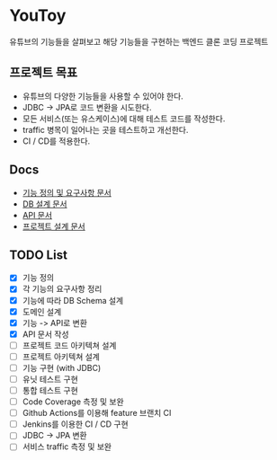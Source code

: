 # YouToy

유튜브의 기능들을 살펴보고 해당 기능들을 구현하는 백엔드 클론 코딩 프로젝트 

## 프로젝트 목표
- 유튜브의 다양한 기능들을 사용할 수 있어야 한다.
- JDBC -> JPA로 코드 변환을 시도한다.
- 모든 서비스(또는 유스케이스)에 대해 테스트 코드를 작성한다.
- traffic 병목이 일어나는 곳을 테스트하고 개선한다.
- CI / CD를 적용한다.

## Docs
- [기능 정의 및 요구사항 문서]()
- [DB 설계 문서]()
- [API 문서]()
- [프로젝트 설계 문서]()

## TODO List
- [x] 기능 정의
- [x] 각 기능의 요구사항 정리
- [x] 기능에 따라 DB Schema 설계
- [x] 도메인 설계
- [x] 기능 -> API로 변환
- [x] API 문서 작성
- [ ] 프로젝트 코드 아키텍쳐 설계
- [ ] 프로젝트 아키텍쳐 설계
- [ ] 기능 구현 (with JDBC)
- [ ] 유닛 테스트 구현
- [ ] 통합 테스트 구현
- [ ] Code Coverage 측정 및 보완
- [ ] Github Actions를 이용해 feature 브랜치 CI
- [ ] Jenkins를 이용한 CI / CD 구현
- [ ] JDBC -> JPA 변환
- [ ] 서비스 traffic 측정 및 보완